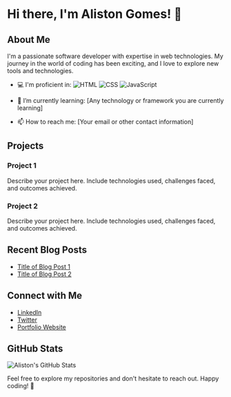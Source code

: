 # Hi there, I'm Aliston Gomes! 👋

## About Me
I'm a passionate software developer with expertise in web technologies. My journey in the world of coding has been exciting, and I love to explore new tools and technologies.

- 💻 I'm proficient in:
![HTML](https://img.shields.io/badge/HTML-5-orange)
![CSS](https://img.shields.io/badge/CSS-3-blue)
![JavaScript](https://img.shields.io/badge/JavaScript-ES6-yellow)

- 🌱 I’m currently learning: [Any technology or framework you are currently learning]
- 📫 How to reach me: [Your email or other contact information]

## Projects

### Project 1
Describe your project here. Include technologies used, challenges faced, and outcomes achieved.

### Project 2
Describe your project here. Include technologies used, challenges faced, and outcomes achieved.

## Recent Blog Posts
- [Title of Blog Post 1](link-to-your-blog-post-1)
- [Title of Blog Post 2](link-to-your-blog-post-2)

## Connect with Me
- [LinkedIn](link-to-your-linkedin-profile)
- [Twitter](link-to-your-twitter-profile)
- [Portfolio Website](link-to-your-portfolio-website)

## GitHub Stats
![Aliston's GitHub Stats](https://github-readme-stats.vercel.app/api?username=aliston-gomes&show_icons=true&hide_title=true&hide_border=true)

Feel free to explore my repositories and don't hesitate to reach out. Happy coding! 🚀
